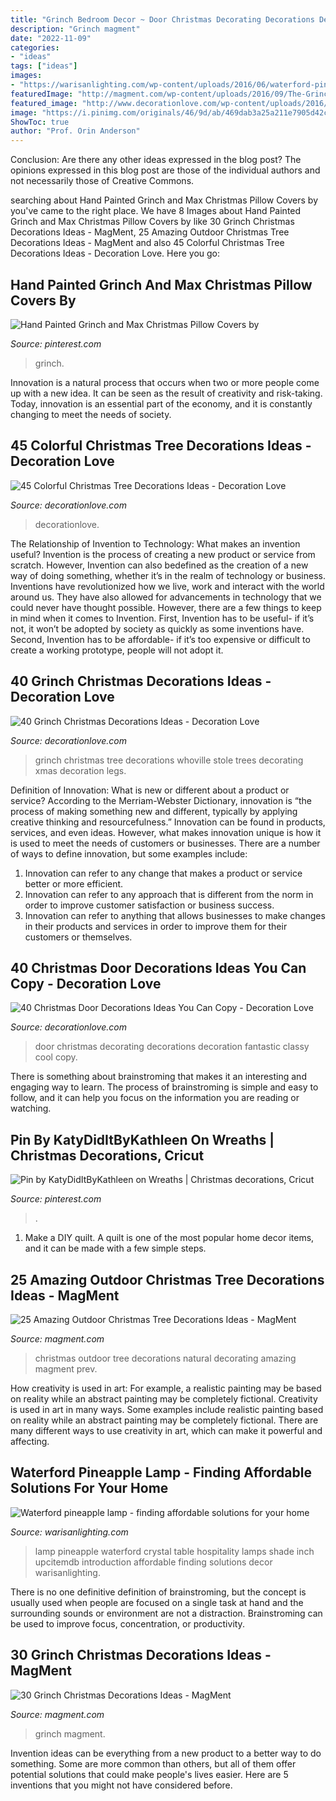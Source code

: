 ```yaml
---
title: "Grinch Bedroom Decor ~ Door Christmas Decorating Decorations Decoration Fantastic Classy Cool Copy"
description: "Grinch magment"
date: "2022-11-09"
categories:
- "ideas"
tags: ["ideas"]
images:
- "https://warisanlighting.com/wp-content/uploads/2016/06/waterford-pineapple-lamp-photo-10.jpg"
featuredImage: "http://magment.com/wp-content/uploads/2016/09/The-Grinchs-Holiday-Workshop.jpg"
featured_image: "http://www.decorationlove.com/wp-content/uploads/2016/08/Christmas-Door-Decorating-Ideas-2016-1.jpg"
image: "https://i.pinimg.com/originals/46/9d/ab/469dab3a25a211e7905d42ca955992ea.jpg"
ShowToc: true
author: "Prof. Orin Anderson"
---
```



Conclusion: Are there any other ideas expressed in the blog post?
The opinions expressed in this blog post are those of the individual authors and not necessarily those of Creative Commons.

	

		
searching about Hand Painted Grinch and Max Christmas Pillow Covers by you've came to the right place. We have 8 Images about Hand Painted Grinch and Max Christmas Pillow Covers by like 30 Grinch Christmas Decorations Ideas - MagMent, 25 Amazing Outdoor Christmas Tree Decorations Ideas - MagMent and also 45 Colorful Christmas Tree Decorations Ideas - Decoration Love. Here you go:
		
    
## Hand Painted Grinch And Max Christmas Pillow Covers By

<img loading=lazy src="https://i.pinimg.com/originals/46/9d/ab/469dab3a25a211e7905d42ca955992ea.jpg" onerror="this.onerror=null;this.src='https://tse1.mm.bing.net/th?id=OIP.U0S2NgDAZnv0ov_knwnUcQHaFz&amp;pid=15.1';" alt="Hand Painted Grinch and Max Christmas Pillow Covers by">

_Source: pinterest.com_

>grinch. 

	

Innovation is a natural process that occurs when two or more people come up with a new idea. It can be seen as the result of creativity and risk-taking. Today, innovation is an essential part of the economy, and it is constantly changing to meet the needs of society.

    
## 45 Colorful Christmas Tree Decorations Ideas - Decoration Love

<img loading=lazy src="https://decorationlove.com/wp-content/uploads/2016/10/Colorful-Christmas-Tree-Decoration.jpg" onerror="this.onerror=null;this.src='https://tse2.mm.bing.net/th?id=OIP.BNwTzpLqpbSAV1RN7OjgfQHaLG&amp;pid=15.1';" alt="45 Colorful Christmas Tree Decorations Ideas - Decoration Love">

_Source: decorationlove.com_

>decorationlove. 

	

The Relationship of Invention to Technology: What makes an invention useful?
Invention is the process of creating a new product or service from scratch. However, Invention can also bedefined as the creation of a new way of doing something, whether it’s in the realm of technology or business. Inventions have revolutionized how we live, work and interact with the world around us. They have also allowed for advancements in technology that we could never have thought possible. 
However, there are a few things to keep in mind when it comes to Invention. First, Invention has to be useful- if it’s not, it won’t be adopted by society as quickly as some inventions have. Second, Invention has to be affordable- if it’s too expensive or difficult to create a working prototype, people will not adopt it.

    
## 40 Grinch Christmas Decorations Ideas - Decoration Love

<img loading=lazy src="http://www.decorationlove.com/wp-content/uploads/2016/10/Grinch-Christmas-Tree-Fine-Design-1.jpg" onerror="this.onerror=null;this.src='https://tse2.mm.bing.net/th?id=OIP.YWfL51GmWL4aTtJq7dB_HQHaJ6&amp;pid=15.1';" alt="40 Grinch Christmas Decorations Ideas - Decoration Love">

_Source: decorationlove.com_

>grinch christmas tree decorations whoville stole trees decorating xmas decoration legs. 

	

Definition of Innovation: What is new or different about a product or service?
According to the Merriam-Webster Dictionary, innovation is “the process of making something new and different, typically by applying creative thinking and resourcefulness.” Innovation can be found in products, services, and even ideas. However, what makes innovation unique is how it is used to meet the needs of customers or businesses. There are a number of ways to define innovation, but some examples include: 
1. Innovation can refer to any change that makes a product or service better or more efficient.
2. Innovation can refer to any approach that is different from the norm in order to improve customer satisfaction or business success.
3. Innovation can refer to anything that allows businesses to make changes in their products and services in order to improve them for their customers or themselves.

    
## 40 Christmas Door Decorations Ideas You Can Copy - Decoration Love

<img loading=lazy src="http://www.decorationlove.com/wp-content/uploads/2016/08/Christmas-Door-Decorating-Ideas-2016-1.jpg" onerror="this.onerror=null;this.src='https://tse4.mm.bing.net/th?id=OIP.HQbpa5I-tM0XcAe0A20cGQHaJx&amp;pid=15.1';" alt="40 Christmas Door Decorations Ideas You Can Copy - Decoration Love">

_Source: decorationlove.com_

>door christmas decorating decorations decoration fantastic classy cool copy. 

	

There is something about brainstroming that makes it an interesting and engaging way to learn. The process of brainstroming is simple and easy to follow, and it can help you focus on the information you are reading or watching.

    
## Pin By KatyDidItByKathleen On Wreaths | Christmas Decorations, Cricut

<img loading=lazy src="https://i.pinimg.com/736x/04/d0/2d/04d02d65083050ad2a06c046f8f63751.jpg" onerror="this.onerror=null;this.src='https://tse4.mm.bing.net/th?id=OIP.lmgJXA9LlhKbVVM_CtY-MgHaH3&amp;pid=15.1';" alt="Pin by KatyDidItByKathleen on Wreaths | Christmas decorations, Cricut">

_Source: pinterest.com_

>. 

	

1. Make a DIY quilt. A quilt is one of the most popular home decor items, and it can be made with a few simple steps.

    
## 25 Amazing Outdoor Christmas Tree Decorations Ideas - MagMent

<img loading=lazy src="http://www.magment.com/wp-content/uploads/2016/10/Natural-Outdoor-Christmas-Decorating-Ideas.jpg" onerror="this.onerror=null;this.src='https://tse2.mm.bing.net/th?id=OIP.j-PMDM00IZseXA3zBYyl2AHaJ4&amp;pid=15.1';" alt="25 Amazing Outdoor Christmas Tree Decorations Ideas - MagMent">

_Source: magment.com_

>christmas outdoor tree decorations natural decorating amazing magment prev. 

	

How creativity is used in art: For example, a realistic painting may be based on reality while an abstract painting may be completely fictional.
Creativity is used in art in many ways. Some examples include realistic painting based on reality while an abstract painting may be completely fictional. There are many different ways to use creativity in art, which can make it powerful and affecting.

    
## Waterford Pineapple Lamp - Finding Affordable Solutions For Your Home

<img loading=lazy src="https://warisanlighting.com/wp-content/uploads/2016/06/waterford-pineapple-lamp-photo-10.jpg" onerror="this.onerror=null;this.src='https://tse2.mm.bing.net/th?id=OIP.OG0vQcyVaop3kkDlSFgB0QHaHa&amp;pid=15.1';" alt="Waterford pineapple lamp - finding affordable solutions for your home">

_Source: warisanlighting.com_

>lamp pineapple waterford crystal table hospitality lamps shade inch upcitemdb introduction affordable finding solutions decor warisanlighting. 

	

There is no one definitive definition of brainstroming, but the concept is usually used when people are focused on a single task at hand and the surrounding sounds or environment are not a distraction. Brainstroming can be used to improve focus, concentration, or productivity.

    
## 30 Grinch Christmas Decorations Ideas - MagMent

<img loading=lazy src="http://magment.com/wp-content/uploads/2016/09/The-Grinchs-Holiday-Workshop.jpg" onerror="this.onerror=null;this.src='https://tse4.mm.bing.net/th?id=OIP.FfkHKXw5X-fkuYtyXMbWHgHaFf&amp;pid=15.1';" alt="30 Grinch Christmas Decorations Ideas - MagMent">

_Source: magment.com_

>grinch magment. 

	

Invention ideas can be everything from a new product to a better way to do something. Some are more common than others, but all of them offer potential solutions that could make people's lives easier. Here are 5 inventions that you might not have considered before.

